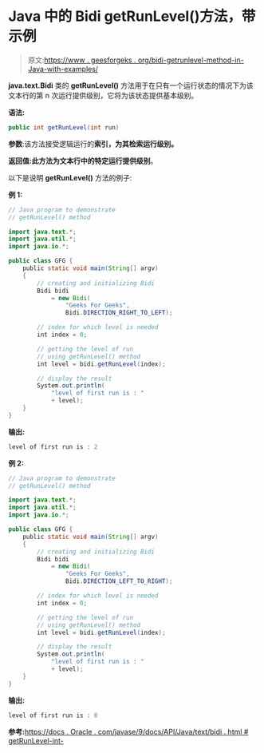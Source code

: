 # Java 中的 Bidi getRunLevel()方法，带示例

> 原文:[https://www . geesforgeks . org/bidi-getrunlevel-method-in-Java-with-examples/](https://www.geeksforgeeks.org/bidi-getrunlevel-method-in-java-with-examples/)

**java.text.Bidi** 类的 **getRunLevel()** 方法用于在只有一个运行状态的情况下为该文本行的第 n 次运行提供级别，它将为该状态提供基本级别。

**语法:**

```java
public int getRunLevel(int run)
```

**参数**:该方法接受逻辑运行的**索引，为其检索运行级别。**

**返回值:**此方法为文本行中的特定运行提供**级别**。

以下是说明 **getRunLevel()** 方法的例子:

**例 1:**

```java
// Java program to demonstrate
// getRunLevel() method

import java.text.*;
import java.util.*;
import java.io.*;

public class GFG {
    public static void main(String[] argv)
    {
        // creating and initializing Bidi
        Bidi bidi
            = new Bidi(
                "Geeks For Geeks",
                Bidi.DIRECTION_RIGHT_TO_LEFT);

        // index for which level is needed
        int index = 0;

        // getting the level of run
        // using getRunLevel() method
        int level = bidi.getRunLevel(index);

        // display the result
        System.out.println(
            "level of first run is : "
            + level);
    }
}
```

**输出:**

```java
level of first run is : 2

```

**例 2:**

```java
// Java program to demonstrate
// getRunLevel() method

import java.text.*;
import java.util.*;
import java.io.*;

public class GFG {
    public static void main(String[] argv)
    {
        // creating and initializing Bidi
        Bidi bidi
            = new Bidi(
                "Geeks For Geeks",
                Bidi.DIRECTION_LEFT_TO_RIGHT);

        // index for which level is needed
        int index = 0;

        // getting the level of run
        // using getRunLevel() method
        int level = bidi.getRunLevel(index);

        // display the result
        System.out.println(
            "level of first run is : "
            + level);
    }
}
```

**输出:**

```java
level of first run is : 0

```

**参考:**[https://docs . Oracle . com/javase/9/docs/API/Java/text/bidi . html # getRunLevel-int-](https://docs.oracle.com/javase/9/docs/api/java/text/Bidi.html#getRunLevel-int-)